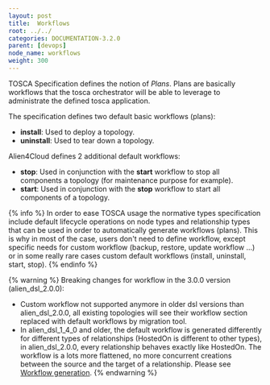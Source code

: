 ```yaml
---
layout: post
title:  Workflows
root: ../../
categories: DOCUMENTATION-3.2.0
parent: [devops]
node_name: workflows
weight: 300
---
```


TOSCA Specification defines the notion of _Plans_. Plans are basically workflows that the tosca orchestrator will be able to leverage to administrate the defined tosca application.

The specification defines two default basic workflows (plans):

 * **install**: Used to deploy a topology.
 * **uninstall**: Used to tear down a topology.

Alien4Cloud defines 2 additional default workflows:

 * **stop**: Used in conjunction with the **start** workflow to stop all components a topology (for maintenance purpose for example).
 * **start**: Used in conjunction with the **stop** workflow to start all components of a topology.

{% info %}
In order to ease TOSCA usage the normative types specification include default lifecycle operations on node types and relationship types that can be used in order to automatically generate workflows (plans).
This is why in most of the case, users don't need to define workflow, except specific needs for custom workflow (backup, restore, update workflow ...) or in some really rare cases custom default workflows (install, uninstall, start, stop).
{% endinfo %}

{% warning %}
Breaking changes for workflow in the 3.0.0 version (alien_dsl_2.0.0):

 * Custom workflow not supported anymore in older dsl versions than alien_dsl_2.0.0, all existing topologies will see their workflow section replaced with default workflows by migration tool.
 * In alien_dsl_1_4_0 and older, the default workflow is generated differently for different types of relationships (HostedOn is different to other types), in alien_dsl_2.0.0, every relationship behaves exactly like HostedOn. The workflow is a lots more flattened, no more concurrent creations between the source and the target of a relationship. Please see [Workflow generation](#workflow/tosca_concepts_workflows_default.html).
{% endwarning %}